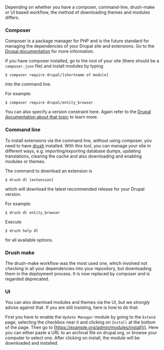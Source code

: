 Depending on whether you have a composer, command-line, drush-make or UI based workflow, the method of downloading themes and modules differs.

### Composer
Composer is a package manager for PHP and is the future standard for managing the dependencies of your Drupal site and extensions. Go to the [Drupal documentation](https://www.drupal.org/docs/develop/using-composer/using-composer-with-drupal) for more information.

If you have composer installed, go to the root of your site (there should be a `composer.json` file) and install modules by typing
```terminal
$ composer require drupal/[shortname of module]
```
into the command line.

For example:

```terminal
$ composer require drupal/entity_browser
```

You can also specify a version constraint here. Again refer to the [Drupal documentation about that topic](https://www.drupal.org/node/2718229#adding-modules) to learn more.

### Command line
To install extensions via the command line, without using composer, you need to have [drush](http://www.drush.org/en/master/) installed. With this tool, you can manage your site in different ways, e.g. importing/exporting database dumps, updating translations, clearing the cache and also downloading and enabling modules or themes.

The command to download an extension is
```terminal
$ drush dl [extension]
```
which will download the latest recommended release for your Drupal version.

For example:
```terminal
$ drush dl entity_browser
```

Execute
```terminal
$ drush help dl
```
for all available options.

### Drush make
The drush-make workflow was the most used one, which involved not checking in all your dependencies into your repository,
but downloading them in the deployment process. It is now replaced by composer and is regarded deprecated.

### UI
You can also download modules and themes via the UI, but we _strongly_ advise against that.
If you are still insisting, here is how to do that:

First you have to enable the `Update Manager` module by going to the `Extend` page, selecting the checkbox near it and clicking on `Install` at the bottom of the page. Then go to
[https://example.org/admin/modules/install]().
Here you can either paste a URL to an archival file on drupal.org, or browse your computer to select one.
After clicking on install, the module will be downloaded and installed.
